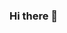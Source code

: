 ### Hi there 👋

<!--
**suyashpradhan/suyashpradhan** is a ✨ _special_ ✨ repository because its `README.md` (this file) appears on your GitHub profile.

Here are some ideas to get you started:

- 🔭 I’m currently working on Javascript
- 🌱 I’m currently learning ...ReactJS
- 💬 Ask me about ... Front-End Development 
- 📫 How to reach me: ...
- 😄 Pronouns: ...
- ⚡ Fun fact: ...
-->
